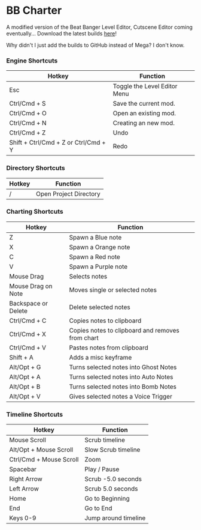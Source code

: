 # BB Charter

A modified version of the Beat Banger Level Editor, Cutscene Editor coming eventually...
Download the latest builds [here](https://mega.nz/folder/KHhDhB5I#OP6ufDzOscwsbFnCZttBSw)!

Why didn't I just add the builds to GitHub instead of Mega? I don't know.

### Engine Shortcuts
| Hotkey | Function |
| ------ | ------ |
|Esc|Toggle the Level Editor Menu|
|Ctrl/Cmd + S|Save the current mod.|
|Ctrl/Cmd + O|Open an existing mod.|
|Ctrl/Cmd + N|Creating an new mod.|
|Ctrl/Cmd + Z|Undo|
|Shift + Ctrl/Cmd + Z or Ctrl/Cmd + Y|Redo|
### Directory Shortcuts
| Hotkey | Function |
| ------ | ------ |
|/|Open Project Directory|
### Charting Shortcuts
| Hotkey | Function |
| ------ | ------ |
|Z|Spawn a Blue note|
|X|Spawn a Orange note|
|C|Spawn a Red note|
|V|Spawn a Purple note|
|Mouse Drag|Selects notes|
|Mouse Drag on Note|Moves single or selected notes|
|Backspace or Delete|Delete selected notes|
|Ctrl/Cmd + C|Copies notes to clipboard|
|Ctrl/Cmd + X|Copies notes to clipboard and removes from chart|
|Ctrl/Cmd + V|Pastes notes from clipboard|
|Shift + A|Adds a misc keyframe|
|Alt/Opt + G|Turns selected notes into Ghost Notes|
|Alt/Opt + A|Turns selected notes into Auto Notes|
|Alt/Opt + B|Turns selected notes into Bomb Notes|
|Alt/Opt + V|Gives selected notes a Voice Trigger|
### Timeline Shortcuts
| Hotkey | Function |
| ------ | ------ |
|Mouse Scroll|Scrub timeline|
|Alt/Opt + Mouse Scroll|Slow Scrub timeline|
|Ctrl/Cmd + Mouse Scroll|Zoom|
|Spacebar|Play / Pause|
|Right Arrow|Scrub -5.0 seconds|
|Left Arrow|Scrub 5.0 seconds|
|Home|Go to Beginning|
|End|Go to End|
|Keys 0-9|Jump around timeline|
